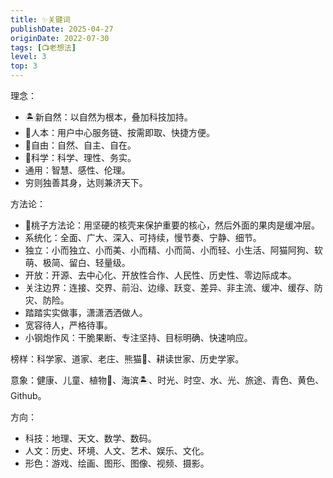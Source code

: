 ```yaml
---
title: ✨关键词
publishDate: 2025-04-27
originDate: 2022-07-30
tags: [📺老想法]
level: 3
top: 3
---
```


理念：
- 🏝新自然：以自然为根本，叠加科技加持。
- 👧人本：用户中心服务链、按需即取、快捷方便。
- 🌳自由：自然、自主、自在。
- 🔬科学：科学、理性、务实。
- 通用：智慧、感性、伦理。
- 穷则独善其身，达则兼济天下。

方法论：
- 🍑桃子方法论：用坚硬的核壳来保护重要的核心，然后外面的果肉是缓冲层。
- 系统化：全面、广大、深入、可持续，慢节奏、宁静、细节。
- 独立：小而独立、小而美、小而精、小而简、小而轻、小生活、阿猫阿狗、软萌、极简、留白、轻量级。
- 开放：开源、去中心化、开放性合作、人民性、历史性、零边际成本。
- 关注边界：连接、交界、前沿、边缘、跃变、差异、非主流、缓冲、缓存、防灾、防险。
- 踏踏实实做事，潇潇洒洒做人。
- 宽容待人，严格待事。
- 小钢炮作风：干脆果断、专注坚持、目标明确、快速响应。

榜样：科学家、道家、老庄、熊猫🐼、耕读世家、历史学家。

意象：健康、儿童、植物🌳、海滨🏝、时光、时空、水、光、旅途、青色、黄色、Github。

方向：
- 科技：地理、天文、数学、数码。
- 人文：历史、环境、人文、艺术、娱乐、文化。
- 形色：游戏、绘画、图形、图像、视频、摄影。
